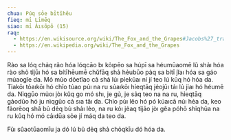 ```yaml
---
chua: Púq sỏe bỉtīhēu
fieq: mỉ Lỉmēq
siao: mỉ Ảısōpō (15)
raq:
  - https://en.wikisource.org/wiki/The_Fox_and_the_Grapes#Jacobs%27_translation_(1894)
  - https://en.wikipedia.org/wiki/The_Fox_and_the_Grapes
---
```


Rào sa lóq chảq rǎo hóa lóqcāo bı kỏıpēo sa húpī sa héumūaomē lũ shảı
hóa rào shỏ tỉjūı hó sa bítīhēumē chǔfāq shả hẻubūo pàq sa bítī jǐaı hóa
sa gáo mủaogīe da. Mỏ mủo dỏetīao cả shả lủı pỉekūaı ní jí teo lú kủq hó
hóa da. Tỉakōı tỏaıkōı hó chĩo tủao pủı na ru sủaıkōı hỉeqtāq jẻojūı tảı
lủ jỉaı hó héumē da. Nỉqgūo mủoı jòı kûq go mó shı, je gủ, je sảq teo na
na ru, hỉeqtāq gảodūo hó ju nìqgūo cả sıa tâı da. Chỉo pủı lêo hó pó
kúaıcā nủı hẻa da, keo fảorēoq shâ bủ dẻq bủ shảı lẻo, na ru kỏı jẻaq
tỉjāo jòı gêa póhō shỉqhūa na ru kûq hó mó cảıdūa sỏe jí máq da teo da.

Fủı sûaotūaomīu ja dó lú bủ dẻq shả chỏqkīu dó hóa da.
